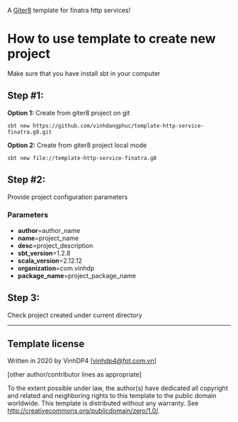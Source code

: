 A [Giter8][g8] template for finatra http services!

# How to use template to create new project

Make sure that you have install sbt in your computer

## Step #1:

**Option 1:** Create from giter8 project on git

```
sbt new https://github.com/vinhdangphuc/template-http-service-finatra.g8.git
```

**Option 2:** Create from giter8 project local mode

```
sbt new file://template-http-service-finatra.g8
```

## Step #2:

Provide project configuration parameters

### Parameters

- **author**=author_name
- **name**=project_name
- **desc**=project_description
- **sbt_version**=1.2.8
- **scala_version**=2.12.12
- **organization**=com.vinhdp
- **package_name**=project_package_name

## Step 3:
Check project created under current directory

---

Template license
----------------
Written in 2020 by VinhDP4 [vinhdp4@fpt.com.vn]

[other author/contributor lines as appropriate]

To the extent possible under law, the author(s) have dedicated all copyright and related
and neighboring rights to this template to the public domain worldwide.
This template is distributed without any warranty. See <http://creativecommons.org/publicdomain/zero/1.0/>.

[g8]: http://www.foundweekends.org/giter8/
